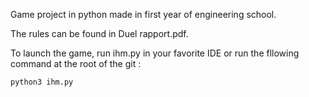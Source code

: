 Game project in python made in first year of engineering school.

The rules can be found in Duel rapport.pdf.

To launch the game, run ihm.py in your favorite IDE or run the fllowing command at the root of the git :
```
python3 ihm.py
```